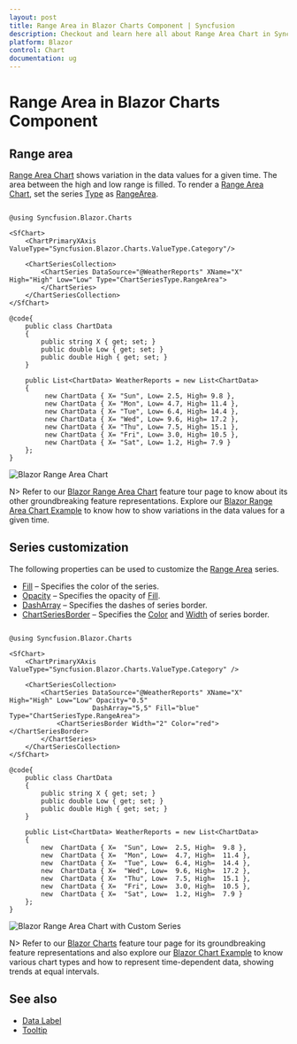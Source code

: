 ```yaml
---
layout: post
title: Range Area in Blazor Charts Component | Syncfusion
description: Checkout and learn here all about Range Area Chart in Syncfusion Blazor Charts component and much more.
platform: Blazor
control: Chart
documentation: ug
---
```


# Range Area in Blazor Charts Component


## Range area

[Range Area Chart](https://www.syncfusion.com/blazor-components/blazor-charts/chart-types/range-area-chart) shows variation in the data values for a given time. The area between the high and low range is filled. To render a [Range Area Chart](https://help.syncfusion.com/cr/blazor/Syncfusion.Blazor.Charts.ChartSeriesType.html#Syncfusion_Blazor_Charts_ChartSeriesType_RangeArea), set the series [Type](https://help.syncfusion.com/cr/blazor/Syncfusion.Blazor.Charts.ChartSeries.html#Syncfusion_Blazor_Charts_ChartSeries_Type) as [RangeArea](https://help.syncfusion.com/cr/blazor/Syncfusion.Blazor.Charts.ChartSeriesType.html#Syncfusion_Blazor_Charts_ChartSeriesType_RangeArea).

```cshtml

@using Syncfusion.Blazor.Charts

<SfChart>
    <ChartPrimaryXAxis ValueType="Syncfusion.Blazor.Charts.ValueType.Category"/>
	
    <ChartSeriesCollection>
        <ChartSeries DataSource="@WeatherReports" XName="X" High="High" Low="Low" Type="ChartSeriesType.RangeArea">
        </ChartSeries>
    </ChartSeriesCollection>
</SfChart>

@code{
    public class ChartData
    {
        public string X { get; set; }
        public double Low { get; set; }
        public double High { get; set; }
    }

    public List<ChartData> WeatherReports = new List<ChartData>
    {
         new ChartData { X= "Sun", Low= 2.5, High= 9.8 },
         new ChartData { X= "Mon", Low= 4.7, High= 11.4 },
         new ChartData { X= "Tue", Low= 6.4, High= 14.4 },
         new ChartData { X= "Wed", Low= 9.6, High= 17.2 },
         new ChartData { X= "Thu", Low= 7.5, High= 15.1 },
         new ChartData { X= "Fri", Low= 3.0, High= 10.5 },
         new ChartData { X= "Sat", Low= 1.2, High= 7.9 }
    };
}

``` 

![Blazor Range Area Chart](../images/chart-types-images/blazor-range-area-chart.png)

N> Refer to our [Blazor Range Area Chart](https://www.syncfusion.com/blazor-components/blazor-charts/chart-types/range-area-chart) feature tour page to know about its other groundbreaking feature representations. Explore our [Blazor Range Area Chart Example](https://blazor.syncfusion.com/demos/chart/range-area?theme=bootstrap4) to know how to show variations in the data values for a given time.

## Series customization

The following properties can be used to customize the [Range Area](https://help.syncfusion.com/cr/blazor/Syncfusion.Blazor.Charts.ChartSeriesType.html#Syncfusion_Blazor_Charts_ChartSeriesType_RangeArea) series.

* [Fill](https://help.syncfusion.com/cr/blazor/Syncfusion.Blazor.Charts.ChartSeries.html#Syncfusion_Blazor_Charts_ChartSeries_Fill) – Specifies the color of the series.
* [Opacity](https://help.syncfusion.com/cr/blazor/Syncfusion.Blazor.Charts.ChartSeries.html#Syncfusion_Blazor_Charts_ChartSeries_Opacity) – Specifies the opacity of [Fill](https://help.syncfusion.com/cr/blazor/Syncfusion.Blazor.Charts.ChartSeries.html#Syncfusion_Blazor_Charts_ChartSeries_Fill).
* [DashArray](https://help.syncfusion.com/cr/blazor/Syncfusion.Blazor.Charts.ChartSeries.html#Syncfusion_Blazor_Charts_ChartSeries_DashArray) – Specifies the dashes of series border.
* [ChartSeriesBorder](https://help.syncfusion.com/cr/blazor/Syncfusion.Blazor.Charts.ChartSeriesBorder.html) – Specifies the [Color](https://help.syncfusion.com/cr/blazor/Syncfusion.Blazor.Charts.ChartSeriesBorder.html#Syncfusion_Blazor_Charts_ChartSeriesBorder_Color) and [Width](https://help.syncfusion.com/cr/blazor/Syncfusion.Blazor.Charts.ChartSeriesBorder.html#Syncfusion_Blazor_Charts_ChartSeriesBorder_Width) of series border.

```cshtml

@using Syncfusion.Blazor.Charts

<SfChart>
    <ChartPrimaryXAxis ValueType="Syncfusion.Blazor.Charts.ValueType.Category" />
	
    <ChartSeriesCollection>
        <ChartSeries DataSource="@WeatherReports" XName="X" High="High" Low="Low" Opacity="0.5"
                     DashArray="5,5" Fill="blue" Type="ChartSeriesType.RangeArea">
            <ChartSeriesBorder Width="2" Color="red"></ChartSeriesBorder>
        </ChartSeries>
    </ChartSeriesCollection>
</SfChart>

@code{
    public class ChartData
    {
        public string X { get; set; }
        public double Low { get; set; }
        public double High { get; set; }
    }

    public List<ChartData> WeatherReports = new List<ChartData>
	{
        new  ChartData { X=  "Sun", Low=  2.5, High=  9.8 },
        new  ChartData { X=  "Mon", Low=  4.7, High=  11.4 },
        new  ChartData { X=  "Tue", Low=  6.4, High=  14.4 },
        new  ChartData { X=  "Wed", Low=  9.6, High=  17.2 },
        new  ChartData { X=  "Thu", Low=  7.5, High=  15.1 },
        new  ChartData { X=  "Fri", Low=  3.0, High=  10.5 },
        new  ChartData { X=  "Sat", Low=  1.2, High=  7.9 }
    };
}

``` 
![Blazor Range Area Chart with Custom Series](../images/chart-types-images/blazor-range-area-chart-custom-series.png)

N> Refer to our [Blazor Charts](https://www.syncfusion.com/blazor-components/blazor-charts) feature tour page for its groundbreaking feature representations and also explore our [Blazor Chart Example](https://blazor.syncfusion.com/demos/chart/line?theme=bootstrap4) to know various chart types and how to represent time-dependent data, showing trends at equal intervals.

## See also

* [Data Label](../data-labels)
* [Tooltip](../tool-tip)